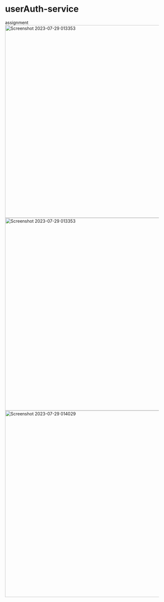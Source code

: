 # userAuth-service
assignment
<img width="631" alt="Screenshot 2023-07-29 013353" src="https://github.com/Harisankar2000/userAuth-service/assets/96780240/f764b29d-3fe3-4384-b6ed-143a19c70075">
<img width="631" alt="Screenshot 2023-07-29 013353" src="https://github.com/Harisankar2000/userAuth-service/assets/96780240/af1c1cb8-a6f4-487d-988f-73f3940d0c0d">
<img width="611" alt="Screenshot 2023-07-29 014029" src="https://github.com/Harisankar2000/userAuth-service/assets/96780240/f5ec3bc4-7395-4ef1-93a6-ed1a477d520b">
